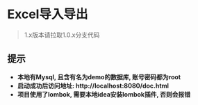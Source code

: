 # Excel导入导出
> 1.x版本请拉取1.0.x分支代码
## 提示
* **本地有Mysql, 且含有名为demo的数据库, 账号密码都为root**
* **启动成功后访问地址: http://localhost:8080/doc.html**
* **项目使用了lombok, 需要本地idea安装lombok插件, 否则会报错**
